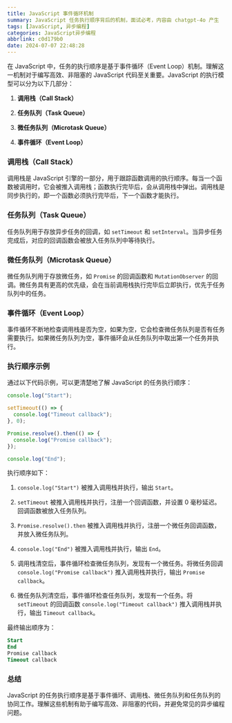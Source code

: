 ```yaml
---
title: JavaScript 事件循环机制
summary: JavaScript 任务执行顺序背后的机制，面试必考，内容由 chatgpt-4o 产生
tags: [JavaScript, 异步编程]
categories: JavaScript异步编程
abbrlink: c0d179b0
date: 2024-07-07 22:48:28
---
```


在 JavaScript 中，任务的执行顺序是基于事件循环（Event Loop）机制。理解这一机制对于编写高效、非阻塞的 JavaScript 代码至关重要。JavaScript 的执行模型可以分为以下几部分：

1. **调用栈（Call Stack）**

2. **任务队列（Task Queue）**

3. **微任务队列（Microtask Queue）**

4. **事件循环（Event Loop）**

### 调用栈（Call Stack）

调用栈是 JavaScript 引擎的一部分，用于跟踪函数调用的执行顺序。每当一个函数被调用时，它会被推入调用栈；函数执行完毕后，会从调用栈中弹出。调用栈是同步执行的，即一个函数必须执行完毕后，下一个函数才能执行。

### 任务队列（Task Queue）

任务队列用于存放异步任务的回调，如 `setTimeout` 和 `setInterval`。当异步任务完成后，对应的回调函数会被放入任务队列中等待执行。

### 微任务队列（Microtask Queue）

微任务队列用于存放微任务，如 `Promise` 的回调函数和 `MutationObserver` 的回调。微任务具有更高的优先级，会在当前调用栈执行完毕后立即执行，优先于任务队列中的任务。

### 事件循环（Event Loop）

事件循环不断地检查调用栈是否为空，如果为空，它会检查微任务队列是否有任务需要执行。如果微任务队列为空，事件循环会从任务队列中取出第一个任务并执行。

### 执行顺序示例

通过以下代码示例，可以更清楚地了解 JavaScript 的任务执行顺序：

```javascript
console.log("Start");

setTimeout(() => {
  console.log("Timeout callback");
}, 0);

Promise.resolve().then(() => {
  console.log("Promise callback");
});

console.log("End");
```

执行顺序如下：

1. `console.log("Start")` 被推入调用栈并执行，输出 `Start`。

2. `setTimeout` 被推入调用栈并执行，注册一个回调函数，并设置 0 毫秒延迟。回调函数被放入任务队列。

3. `Promise.resolve().then` 被推入调用栈并执行，注册一个微任务回调函数，并放入微任务队列。

4. `console.log("End")` 被推入调用栈并执行，输出 `End`。

5. 调用栈清空后，事件循环检查微任务队列，发现有一个微任务。将微任务回调 `console.log("Promise callback")` 推入调用栈并执行，输出 `Promise callback`。

6. 微任务队列清空后，事件循环检查任务队列，发现有一个任务。将 `setTimeout` 的回调函数 `console.log("Timeout callback")` 推入调用栈并执行，输出 `Timeout callback`。

最终输出顺序为：

```sql
Start
End
Promise callback
Timeout callback
```

### 总结

JavaScript 的任务执行顺序是基于事件循环、调用栈、微任务队列和任务队列的协同工作。理解这些机制有助于编写高效、非阻塞的代码，并避免常见的异步编程问题。
